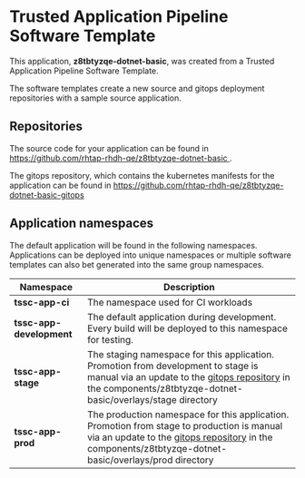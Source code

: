# Trusted Application Pipeline Software Template

This application, **z8tbtyzqe-dotnet-basic**, was created from a Trusted Application Pipeline Software Template.

The software templates create a new source and gitops deployment repositories with a sample source application. 

## Repositories

The source code for your application can be found in [https://github.com/rhtap-rhdh-qe/z8tbtyzqe-dotnet-basic ](https://github.com/rhtap-rhdh-qe/z8tbtyzqe-dotnet-basic ).
 
The gitops repository, which contains the kubernetes manifests for the application can be found in 
[https://github.com/rhtap-rhdh-qe/z8tbtyzqe-dotnet-basic-gitops ](https://github.com/rhtap-rhdh-qe/z8tbtyzqe-dotnet-basic-gitops ) 

## Application namespaces 

The default application will be found in the following namespaces. Applications can be deployed into unique namespaces or multiple software templates can also bet generated into the same group namespaces.  

|  Namespace   |  Description   |  
| -------- | -------- |
| **tssc-app-ci** | The namespace used for CI workloads |
| **tssc-app-development** | The default application during development. Every build will be deployed to this namespace for testing. |
| **tssc-app-stage** | The staging namespace for this application. Promotion from development to stage is manual via an update to the [gitops repository](https://github.com/rhtap-rhdh-qe/z8tbtyzqe-dotnet-basic-gitops ) in the components/z8tbtyzqe-dotnet-basic/overlays/stage directory |
| **tssc-app-prod** | The production namespace for this application. Promotion from stage to production is manual via an update to the [gitops repository](https://github.com/rhtap-rhdh-qe/z8tbtyzqe-dotnet-basic-gitops ) in the components/z8tbtyzqe-dotnet-basic/overlays/prod directory |
